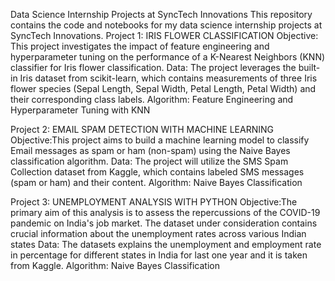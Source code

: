 
Data Science Internship Projects at SyncTech Innovations
This repository contains the code and notebooks for my data science internship projects at SyncTech Innovations.
Project 1: IRIS FLOWER CLASSIFICATION
 Objective:  This project investigates the impact of feature engineering and hyperparameter tuning on the performance of a K-Nearest Neighbors (KNN) classifier for Iris flower classification.
 Data: The project leverages the built-in Iris dataset from scikit-learn, which contains measurements of three Iris flower species (Sepal Length, Sepal Width, Petal Length, Petal Width) and
 their corresponding class labels.
 Algorithm: Feature Engineering and Hyperparameter Tuning with KNN 

Project 2: EMAIL SPAM DETECTION WITH MACHINE LEARNING
 Objective:This project aims to build a machine learning model to classify Email messages as spam or ham (non-spam) using the Naive Bayes classification algorithm.
 Data: The project will utilize the SMS Spam Collection dataset from Kaggle, which contains labeled SMS messages (spam or ham) and their content.
 Algorithm: Naive Bayes Classification
 
Project 3: UNEMPLOYMENT ANALYSIS WITH PYTHON
 Objective:The primary aim of this analysis is to assess the repercussions of the COVID-19 pandemic on India's job market. 
 The dataset under consideration contains crucial information about the unemployment rates across various Indian states
 Data: The datasets explains the unemployment and employment rate in percentage for different states in India for last one year and it is taken from Kaggle.
 Algorithm: Naive Bayes Classification
